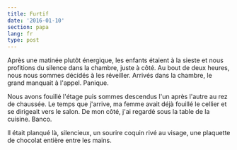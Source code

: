 ```yaml
---
title: Furtif
date: '2016-01-10'
section: papa
lang: fr
type: post
---
```


Après une matinée plutôt énergique, les enfants étaient à la sieste et nous profitions du silence dans la chambre, juste à côté. Au bout de deux heures, nous nous sommes décidés à les réveiller. Arrivés dans la chambre, le grand manquait à l'appel. Panique.

Nous avons fouillé l'étage puis sommes descendus l'un après l'autre au rez de chaussée. Le temps que j'arrive, ma femme avait déjà fouillé le cellier et se dirigeait vers le salon. De mon côté, j'ai regardé sous la table de la cuisine. Banco.

Il était planqué là, silencieux, un sourire coquin rivé au visage, une plaquette de chocolat entière entre les mains.
